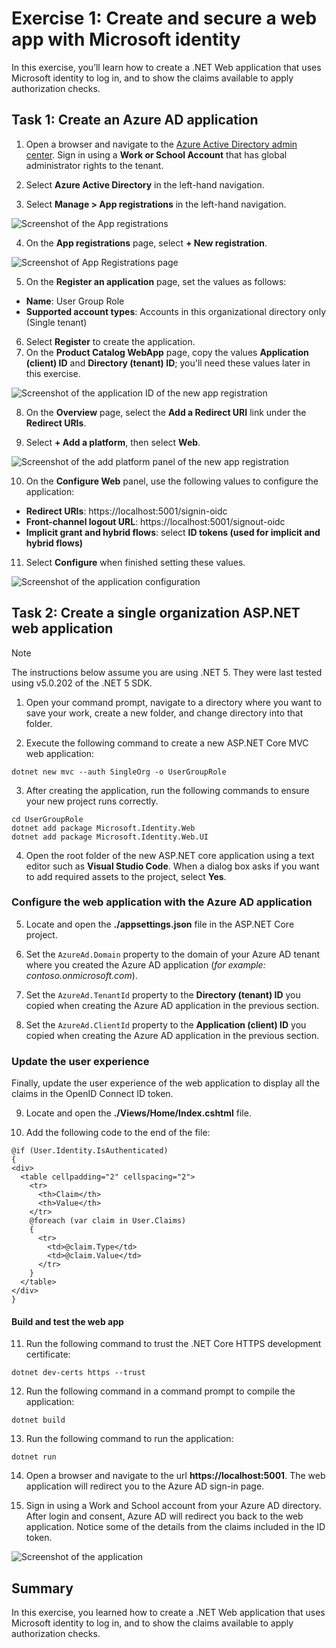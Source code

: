 # Exercise 1: Create and secure a web app with Microsoft identity

In this exercise, you’ll learn how to create a .NET Web application that uses Microsoft identity to log in, and to show the claims available to apply authorization checks.

## Task 1: Create an Azure AD application

1. Open a browser and navigate to the [Azure Active Directory admin center](https://aad.portal.azure.com). Sign in using a **Work or School Account** that has global administrator rights to the tenant.

2. Select **Azure Active Directory** in the left-hand navigation.

3. Select **Manage > App registrations** in the left-hand navigation.

![Screenshot of the App registrations](../../Linked_Image_Files/01-05-azure-ad-portal-home.png)

4. On the **App registrations** page, select **+ New registration**.

![Screenshot of App Registrations page](../../Linked_Image_Files/01-05-azure-ad-portal-new-app-00.png)

5. On the **Register an application** page, set the values as follows:

- **Name**: User Group Role
- **Supported account types**: Accounts in this organizational directory only (Single tenant)

6. Select **Register** to create the application.
7. On the **Product Catalog WebApp** page, copy the values **Application (client) ID** and **Directory (tenant) ID**; you'll need these values later in this exercise.

![Screenshot of the application ID of the new app registration](../../Linked_Image_Files/01-05-03-azure-ad-portal-new-app-details-01.png)

8. On the **Overview** page, select the **Add a Redirect URI** link under the **Redirect URIs**.

9. Select **+ Add a platform**, then select **Web**.

![Screenshot of the add platform panel of the new app registration](../../Linked_Image_Files/01-05-03-azure-ad-portal-new-app-details-02.png)

10. On the **Configure Web** panel, use the following values to configure the application:

- **Redirect URIs**: https://localhost:5001/signin-oidc
- **Front-channel logout URL**: https://localhost:5001/signout-oidc
- **Implicit grant and hybrid flows**: select **ID tokens (used for implicit and hybrid flows)**

11. Select **Configure** when finished setting these values.

![Screenshot of the application configuration](../../Linked_Image_Files/01-05-03-azure-ad-portal-new-app-details-03.png)

## Task 2: Create a single organization ASP.NET web application

> [!NOTE]
> The instructions below assume you are using .NET 5. They were last tested using v5.0.202 of the .NET 5 SDK.

1. Open your command prompt, navigate to a directory where you want to save your work, create a new folder, and change directory into that folder.

2. Execute the following command to create a new ASP.NET Core MVC web application:

```console
dotnet new mvc --auth SingleOrg -o UserGroupRole
```

3. After creating the application, run the following commands to ensure your new project runs correctly.

```console
cd UserGroupRole
dotnet add package Microsoft.Identity.Web
dotnet add package Microsoft.Identity.Web.UI
```

4. Open the root folder of the new ASP.NET core application using a text editor such as **Visual Studio Code**. When a dialog box asks if you want to add required assets to the project, select **Yes**.

### Configure the web application with the Azure AD application

5. Locate and open the **./appsettings.json** file in the ASP.NET Core project.

6. Set the `AzureAd.Domain` property to the domain of your Azure AD tenant where you created the Azure AD application (*for example: contoso.onmicrosoft.com*).

7. Set the `AzureAd.TenantId` property to the **Directory (tenant) ID** you copied when creating the Azure AD application in the previous section.

8. Set the `AzureAd.ClientId` property to the **Application (client) ID** you copied when creating the Azure AD application in the previous section.

### Update the user experience

Finally, update the user experience of the web application to display all the claims in the OpenID Connect ID token.

9. Locate and open the **./Views/Home/Index.cshtml** file.

10. Add the following code to the end of the file:

```cshtml
@if (User.Identity.IsAuthenticated)
{
<div>
  <table cellpadding="2" cellspacing="2">
    <tr>
      <th>Claim</th>
      <th>Value</th>
    </tr>
    @foreach (var claim in User.Claims)
    {
      <tr>
        <td>@claim.Type</td>
        <td>@claim.Value</td>
      </tr>
    }
  </table>
</div>
}
```

#### Build and test the web app

11. Run the following command to trust the .NET Core HTTPS development certificate:

```console
dotnet dev-certs https --trust
```

12. Run the following command in a command prompt to compile the application:

```console
dotnet build
```

13. Run the following command to run the application:

```console
dotnet run
```

14. Open a browser and navigate to the url **https://localhost:5001**. The web application will redirect you to the Azure AD sign-in page.

15. Sign in using a Work and School account from your Azure AD directory. After login and consent, Azure AD will redirect you back to the web application. Notice some of the details from the claims included in the ID token.

![Screenshot of the application](../../Linked_Image_Files/01-05-03-application-claims-display.png)

## Summary

In this exercise, you learned how to create a .NET Web application that uses Microsoft identity to log in, and to show the claims available to apply authorization checks.
